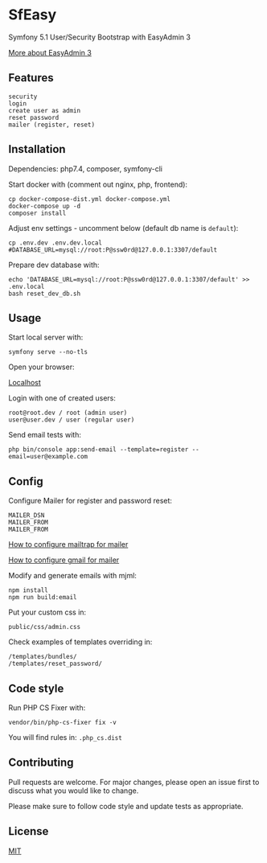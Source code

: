 # SfEasy
Symfony 5.1 User/Security Bootstrap with EasyAdmin 3

[More about EasyAdmin 3](https://symfony.com/doc/master/bundles/EasyAdminBundle/index.html)

## Features
```
security
login
create user as admin
reset password
mailer (register, reset)
```

## Installation
Dependencies:
php7.4, composer, symfony-cli

Start docker with (comment out nginx, php, frontend):
```
cp docker-compose-dist.yml docker-compose.yml
docker-compose up -d
composer install
```

Adjust env settings - uncomment below (default db name is `default`):
```
cp .env.dev .env.dev.local
#DATABASE_URL=mysql://root:P@ssw0rd@127.0.0.1:3307/default
``` 
Prepare dev database with:
```
echo 'DATABASE_URL=mysql://root:P@ssw0rd@127.0.0.1:3307/default' >> .env.local
bash reset_dev_db.sh
```

## Usage

Start local server with:
```
symfony serve --no-tls
```
Open your browser:

[Localhost](http://localhost:8000)

Login with one of created users:
```
root@root.dev / root (admin user)
user@user.dev / user (regular user)
```

Send email tests with:
```
php bin/console app:send-email --template=register --email=user@example.com
```

## Config
Configure Mailer for register and password reset:
```
MAILER_DSN
MAILER_FROM
MAILER_FROM
```
[How to configure mailtrap for mailer](https://blog.mailtrap.io/send-emails-in-symfony/)

[How to configure gmail for mailer](https://symfony.com/doc/current/email.html#using-gmail-to-send-emails)

Modify and generate emails with mjml:
```
npm install
npm run build:email
```
Put your custom css in:
```
public/css/admin.css
```
Check examples of templates overriding in:
```
/templates/bundles/
/templates/reset_password/
```

## Code style
Run PHP CS Fixer with:
```
vendor/bin/php-cs-fixer fix -v
```
You will find rules in: `.php_cs.dist`

## Contributing
Pull requests are welcome. For major changes, please open an issue first to discuss what you would like to change.

Please make sure to follow code style and update tests as appropriate.

## License
[MIT](https://choosealicense.com/licenses/mit/)






